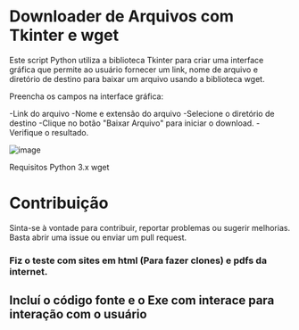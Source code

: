 # Downloader de Arquivos com Tkinter e wget

Este script Python utiliza a biblioteca Tkinter para criar uma interface gráfica que permite ao usuário fornecer um link, nome de arquivo e diretório de destino para baixar um arquivo usando a biblioteca wget.

Preencha os campos na interface gráfica:

-Link do arquivo
-Nome e extensão do arquivo
-Selecione o diretório de destino
-Clique no botão "Baixar Arquivo" para iniciar o download.
-Verifique o resultado.

![image](https://github.com/GleisonAmorim/Downloader_Arquivos/assets/54336609/9796acd2-4a8c-4487-b852-ef2c686eba97)

Requisitos
Python 3.x
wget

# Contribuição
Sinta-se à vontade para contribuir, reportar problemas ou sugerir melhorias. Basta abrir uma issue ou enviar um pull request.


### Fiz o teste com sites em html (Para fazer clones) e pdfs da internet.

## Incluí o código fonte e o Exe com interace para interação com o usuário

